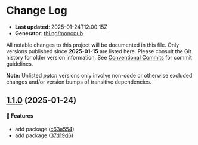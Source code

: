 # Change Log

- **Last updated**: 2025-01-24T12:00:15Z
- **Generator**: [thi.ng/monopub](https://thi.ng/monopub)

All notable changes to this project will be documented in this file.
Only versions published since **2025-01-15** are listed here.
Please consult the Git history for older version information.
See [Conventional Commits](https://conventionalcommits.org/) for commit guidelines.

**Note:** Unlisted _patch_ versions only involve non-code or otherwise excluded changes
and/or version bumps of transitive dependencies.

## [1.1.0](https://github.com/jackdbd/rapido/tree/@jackdbd/pkce@1.1.0) (2025-01-24)

#### 🚀 Features

- add package ([c63a554](https://github.com/jackdbd/rapido/commit/c63a554))
- add package ([37d19d6](https://github.com/jackdbd/rapido/commit/37d19d6))
